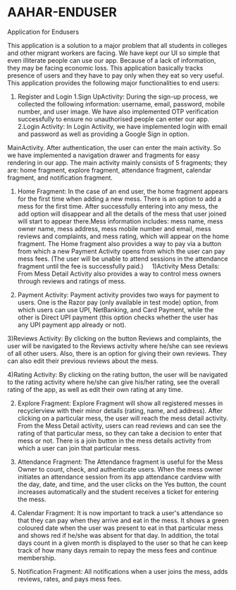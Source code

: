 # AAHAR-ENDUSER
Application for Endusers

This application is a solution to a major problem that all students in colleges and other migrant workers are facing.
We have kept our UI so simple that even illiterate people can use our app.
Because of a lack of information, they may be facing economic loss. This application basically tracks presence of users and they have to pay only when they eat so very useful.
This application provides the following major functionalities to end users:
1. Register and Login
1.Sign UpActivity:
During the sign-up process, we collected the following information: username, email, password, mobile number, and user image. We have also implemented OTP verification successfully to ensure no unauthorised people can enter our app.
2.Login Activity:
In Login Activity, we have implemented login with email and password as well as providing a Google Sign in option.



MainActivity.
After authentication, the user can enter the main activity. So we have implemented a navigation drawer and fragments for easy rendering in our app.
The main activity mainly consists of 5 fragments; they are: home fragment, explore fragment, attendance fragment, calendar fragment, and notification fragment.
 

1) Home Fragment:
In the case of an end user, the home fragment appears for the first time when adding a new mess. There is an option to add a mess for the first time. After successfully entering into any mess, the add option will disappear and all the details of the mess that user joined will start to appear there.Mess information includes: mess name, mess owner name, mess address, mess mobile number and email, mess reviews and complaints, and mess rating, which will appear on the home fragment.
The Home fragment also provides a way to pay via a button from which a new Payment Activity opens from which the user can pay mess fees. (The user will be unable to attend sessions in the attendance fragment until the fee is successfully paid.)
   
1)Activity Mess Details:
  From Mess Detail Activity also provides a way to control mess owners through reviews and ratings of mess.
  
  
2) Payment Activity:
  Payment activity provides two ways for payment to users. One is the Razor pay (only available in test mode) option, from which users can use UPI, NetBanking, and Card Payment, while the other is Direct UPI payment (this option checks whether the user has any UPI payment app already or not).


3)Reviews Activity:
  By clicking on the button Reviews and complaints, the user will be navigated to the Reviews activity where he/she can see reviews of all other users. Also, there is an option for giving their own reviews. They can also edit their previous reviews about the mess.


4)Rating Activity:
  By clicking on the rating button, the user will be navigated to the rating activity where he/she can give his/her rating, see the overall rating of the app, as well as edit their own rating at any time.



2) Explore Fragment:
Explore Fragment will show all registered messes in recyclerview with their minor details (rating, name, and address). After clicking on a particular mess, the user will reach the mess detail activity. From the Mess Detail activity, users can read reviews and can see the rating of that particular mess, so they can take a decision to enter that mess or not. There is a join button in the mess details activity from which a user can join that particular mess.
 
 
 
3. Attendance Fragment:
The Attendance fragment is useful for the Mess Owner to count, check, and authenticate users. When the mess owner initiates an attendance session from its app attendance cardview with the day, date, and time, and the user clicks on the Yes button, the count increases automatically and the student receives a ticket for entering the mess.




4. Calendar Fragment:
It is now important to track a user's attendance so that they can pay when they arrive and eat in the mess. It shows a green coloured date when the user was present to eat in that particular mess and shows red if he/she was absent for that day. In addition, the total days count in a given month is displayed to the user so that he can keep track of how many days remain to repay the mess fees and continue membership.




5. Notification Fragment:
All notifications when a user joins the mess, adds reviews, rates, and pays mess fees.
